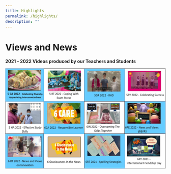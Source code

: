 ```yaml
---
title: Highlights
permalink: /highlights/
description: ""
---
```

# **Views and News**

**2021 - 2022 Videos produced by our Teachers and Students**

![](/images/Homepage/News%20and%20Views/videosgrid.PNG)